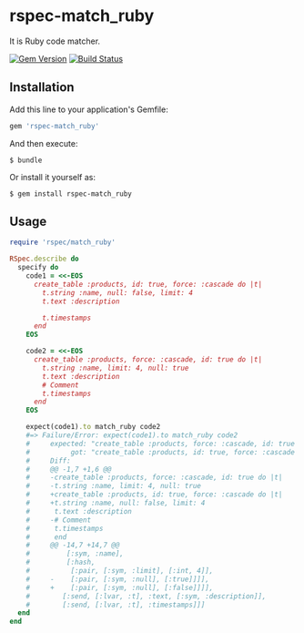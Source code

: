 # rspec-match_ruby

It is Ruby code matcher.

[![Gem Version](https://badge.fury.io/rb/rspec-match_ruby.svg)](https://badge.fury.io/rb/rspec-match_ruby)
[![Build Status](https://travis-ci.org/winebarrel/rspec-match_ruby.svg?branch=master)](https://travis-ci.org/winebarrel/rspec-match_ruby)

## Installation

Add this line to your application's Gemfile:

```ruby
gem 'rspec-match_ruby'
```

And then execute:

    $ bundle

Or install it yourself as:

    $ gem install rspec-match_ruby

## Usage

```ruby
require 'rspec/match_ruby'

RSpec.describe do
  specify do
    code1 = <<-EOS
      create_table :products, id: true, force: :cascade do |t|
        t.string :name, null: false, limit: 4
        t.text :description

        t.timestamps
      end
    EOS

    code2 = <<-EOS
      create_table :products, force: :cascade, id: true do |t|
        t.string :name, limit: 4, null: true
        t.text :description
        # Comment
        t.timestamps
      end
    EOS

    expect(code1).to match_ruby code2
    #=> Failure/Error: expect(code1).to match_ruby code2
    #     expected: "create_table :products, force: :cascade, id: true do |t|\nt.string :name, limit: 4, null: true\nt.text :description\n# Comment\nt.timestamps\nend"
    #          got: "create_table :products, id: true, force: :cascade do |t|\nt.string :name, null: false, limit: 4\nt.text :description\nt.timestamps\nend"
    #     Diff:
    #     @@ -1,7 +1,6 @@
    #     -create_table :products, force: :cascade, id: true do |t|
    #     -t.string :name, limit: 4, null: true
    #     +create_table :products, id: true, force: :cascade do |t|
    #     +t.string :name, null: false, limit: 4
    #      t.text :description
    #     -# Comment
    #      t.timestamps
    #      end
    #     @@ -14,7 +14,7 @@
    #         [:sym, :name],
    #         [:hash,
    #          [:pair, [:sym, :limit], [:int, 4]],
    #     -    [:pair, [:sym, :null], [:true]]]],
    #     +    [:pair, [:sym, :null], [:false]]]],
    #        [:send, [:lvar, :t], :text, [:sym, :description]],
    #        [:send, [:lvar, :t], :timestamps]]]
  end
end
```
